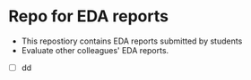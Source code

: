# Repo for EDA reports

- This repostiory contains EDA reports submitted by students
- Evaluate other colleagues' EDA reports.
- [ ] dd
